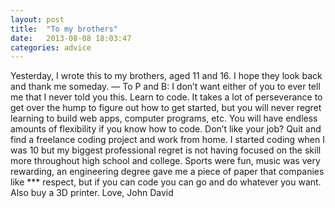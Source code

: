 ```yaml
---
layout: post
title:  "To my brothers"
date:   2013-08-08 18:03:47
categories: advice
---
```


Yesterday, I wrote this to my brothers, aged 11 and 16. I hope they look back and thank me someday. — To P and B: I don’t want either of you to ever tell me that I never told you this. Learn to code. It takes a lot of perseverance to get over the hump to figure out how to get started, but you will never regret learning to build web apps, computer programs, etc. You will have endless amounts of flexibility if you know how to code. Don’t like your job? Quit and find a freelance coding project and work from home. I started coding when I was 10 but my biggest professional regret is not having focused on the skill more throughout high school and college. Sports were fun, music was very rewarding, an engineering degree gave me a piece of paper that companies like *** respect, but if you can code you can go and do whatever you want. Also buy a 3D printer. Love, John David